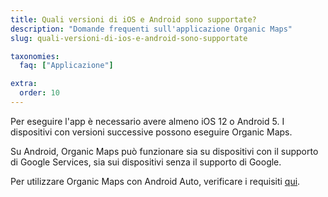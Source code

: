 ```yaml
---
title: Quali versioni di iOS e Android sono supportate?
description: "Domande frequenti sull'applicazione Organic Maps"
slug: quali-versioni-di-ios-e-android-sono-supportate

taxonomies:
  faq: ["Applicazione"]

extra:
  order: 10
---
```


Per eseguire l'app è necessario avere almeno iOS 12 o Android 5. I dispositivi con versioni successive possono eseguire Organic Maps.

Su Android, Organic Maps può funzionare sia su dispositivi con il supporto di Google Services, sia sui dispositivi senza il supporto di Google.

Per utilizzare Organic Maps con Android Auto, verificare i requisiti [qui](../come-si-usa-android-auto/).
